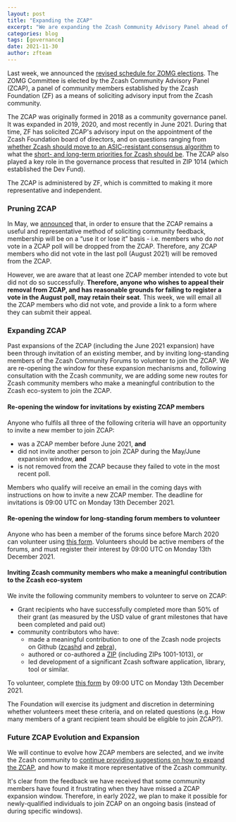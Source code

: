 ```yaml
---
layout: post
title: "Expanding the ZCAP"
excerpt: "We are expanding the Zcash Community Advisory Panel ahead of the upcoming ZOMG elections."
categories: blog
tags: [governance]
date: 2021-11-30
author: zfteam
---
```


Last week, we announced the [revised schedule for ZOMG elections](https://www.zfnd.org/blog/revised-schedule-for-zomg-elections/). The ZOMG Committee is elected by the Zcash Community Advisory Panel (ZCAP), a panel of community members established by the Zcash Foundation (ZF) as a means of soliciting advisory input from the Zcash community. 

The ZCAP was originally formed in 2018 as a community governance panel. It was expanded in 2019, 2020, and most recently in June 2021. During that time, ZF has solicited ZCAP's advisory input on the appointment of the Zcash Foundation board of directors, and on questions ranging from [whether Zcash should move to an ASIC-resistant consensus algorithm](https://vote.heliosvoting.org/helios/elections/cdc15aa6-6f75-11e8-b5e0-0e48ec97cebb/view) to what the [short- and long-term priorities for Zcash should be](https://vote.heliosvoting.org/helios/elections/5dd57b92-01ed-11ec-a0a8-ae3066fac55d/view). The ZCAP also played a key role in the governance process that resulted in ZIP 1014 (which established the Dev Fund). 

The ZCAP is administered by ZF, which is committed to making it more representative and independent. 

### Pruning ZCAP

In May, we [announced](https://www.zfnd.org/blog/preparing-for-zf-board-elections/) that, in order to ensure that the ZCAP remains a useful and representative method of soliciting community feedback, membership will be on a “use it or lose it” basis - i.e. members who do _not_ vote in a ZCAP poll will be dropped from the ZCAP. Therefore, any ZCAP members who did not vote in the last poll (August 2021) will be removed from the ZCAP. 

However, we are aware that at least one ZCAP member intended to vote but did not do so successfully. **Therefore, anyone who wishes to appeal their removal from ZCAP, and has reasonable grounds for failing to register a vote in the August poll, may retain their seat**. This week, we will email all the ZCAP members who did not vote, and provide a link to a form where they can submit their appeal. 

### Expanding ZCAP

Past expansions of the ZCAP (including the June 2021 expansion) have been through invitation of an existing member, and by inviting long-standing members of the Zcash Community Forums to volunteer to join the ZCAP. We are re-opening the window for these expansion mechanisms and, following consultation with the Zcash community, we are adding some new routes for Zcash community members who make a meaningful contribution to the Zcash eco-system to join the ZCAP. 

#### Re-opening the window for invitations by existing ZCAP members

Anyone who fulfils all three of the following criteria will have an opportunity to invite a new member to join ZCAP: 
- was a ZCAP member before June 2021, **and**
- did not invite another person to join ZCAP during the May/June expansion window, **and**
- is not removed from the ZCAP because they failed to vote in the most recent poll. 

Members who qualify will receive an email in the coming days with instructions on how to invite a new ZCAP member. The deadline for invitations is 09:00 UTC on Monday 13th December 2021.

#### Re-opening the window for long-standing forum members to volunteer

Anyone who has been a member of the forums since before March 2020 can volunteer using [this form](https://forms.gle/hNbttcu1B6qNGF79A). Volunteers should be active members of the forums, and must register their interest by 09:00 UTC on Monday 13th December 2021.

#### Inviting Zcash community members who make a meaningful contribution to the Zcash eco-system

We invite the following community members to volunteer to serve on ZCAP: 
- Grant recipients who have successfully completed more than 50% of their grant (as measured by the USD value of grant milestones that have been completed and paid out)
- community contributors who have:
  - made a meaningful contribution to one of the Zcash node projects on Github ([zcashd](https://github.com/zcash/zcash) and [zebra](https://github.com/ZcashFoundation/zebra)), 
  - authored or co-authored a [ZIP](https://zips.z.cash/) (including ZIPs 1001-1013), or 
  - led development of a significant Zcash software application, library, tool or similar. 

To volunteer, complete [this form](https://forms.gle/JUPyCiUeG3e3tsd19) by 09:00 UTC on Monday 13th December 2021.

The Foundation will exercise its judgment and discretion in determining whether volunteers meet these criteria, and on related questions (e.g. How many members of a grant recipient team should be eligible to join ZCAP?). 

### Future ZCAP Evolution and Expansion

We will continue to evolve how ZCAP members are selected, and we invite the Zcash community to [continue providing suggestions on how to expand the ZCAP](https://forum.zcashcommunity.com/t/ideas-for-expanding-the-community-advisory-panel/39354), and how to make it more representative of the Zcash community. 

It's clear from the feedback we have received that some community members have found it frustrating when they have missed a ZCAP expansion window. Therefore, in early 2022, we plan to make it possible for newly-qualified individuals to join ZCAP on an ongoing basis (instead of during specific windows). 
